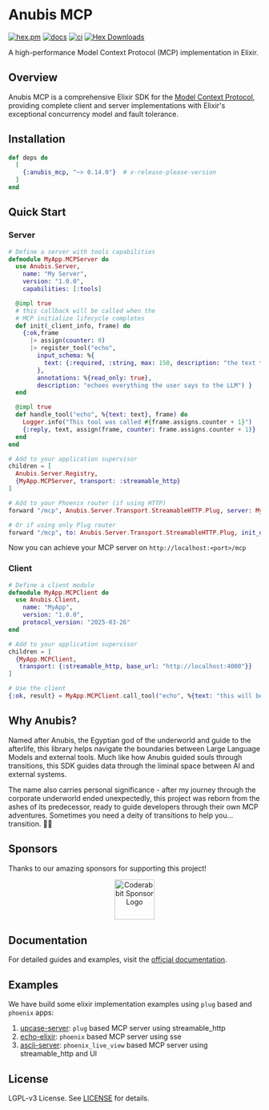 # Anubis MCP

[![hex.pm](https://img.shields.io/hexpm/v/anubis_mcp.svg)](https://hex.pm/packages/anubis_mcp)
[![docs](https://img.shields.io/badge/hex-docs-blue.svg)](https://hexdocs.pm/anubis_mcp)
[![ci](https://github.com/zoedsoupe/anubis-mcp/actions/workflows/ci.yml/badge.svg)](https://github.com/zoedsoupe/anubis-mcp/actions/workflows/ci.yml)
[![Hex Downloads](https://img.shields.io/hexpm/dt/anubis_mcp)](https://hex.pm/packages/anubis_mcp)

A high-performance Model Context Protocol (MCP) implementation in Elixir.

## Overview

Anubis MCP is a comprehensive Elixir SDK for the [Model Context Protocol](https://spec.modelcontextprotocol.io/), providing complete client and server implementations with Elixir's exceptional concurrency model and fault tolerance.

## Installation

```elixir
def deps do
  [
    {:anubis_mcp, "~> 0.14.0"}  # x-release-please-version
  ]
end
```

## Quick Start

### Server

```elixir
# Define a server with tools capabilities
defmodule MyApp.MCPServer do
  use Anubis.Server,
    name: "My Server",
    version: "1.0.0",
    capabilities: [:tools]

  @impl true
  # this callback will be called when the
  # MCP initialize lifecycle completes
  def init(_client_info, frame) do
    {:ok,frame
      |> assign(counter: 0)
      |> register_tool("echo",
        input_schema: %{
          text: {:required, :string, max: 150, description: "the text to be echoed"}
        },
        annotations: %{read_only: true},
        description: "echoes everything the user says to the LLM") }
  end

  @impl true
  def handle_tool("echo", %{text: text}, frame) do
    Logger.info("This tool was called #{frame.assigns.counter + 1}")
    {:reply, text, assign(frame, counter: frame.assigns.counter + 1)}
  end
end

# Add to your application supervisor
children = [
  Anubis.Server.Registry,
  {MyApp.MCPServer, transport: :streamable_http}
]

# Add to your Phoenix router (if using HTTP)
forward "/mcp", Anubis.Server.Transport.StreamableHTTP.Plug, server: MyApp.MCPServer

# Or if using only Plug router
forward "/mcp", to: Anubis.Server.Transport.StreamableHTTP.Plug, init_opts: [server: MyApp.MCPServer]
```

Now you can achieve your MCP server on `http://localhost:<port>/mcp`

### Client

```elixir
# Define a client module
defmodule MyApp.MCPClient do
  use Anubis.Client,
    name: "MyApp",
    version: "1.0.0",
    protocol_version: "2025-03-26"
end

# Add to your application supervisor
children = [
  {MyApp.MCPClient,
   transport: {:streamable_http, base_url: "http://localhost:4000"}}
]

# Use the client
{:ok, result} = MyApp.MCPClient.call_tool("echo", %{text: "this will be echoed!"})
```

## Why Anubis?

Named after Anubis, the Egyptian god of the underworld and guide to the afterlife, this library helps navigate the boundaries between Large Language Models and external tools. Much like how Anubis guided souls through transitions, this SDK guides data through the liminal space between AI and external systems. 

The name also carries personal significance - after my journey through the corporate underworld ended unexpectedly, this project was reborn from the ashes of its predecessor, ready to guide developers through their own MCP adventures. Sometimes you need a deity of transitions to help you... transition. 🏳️‍⚧️

## Sponsors

Thanks to our amazing sponsors for supporting this project!

<p align="center">
  <a href="https://www.coderabbit.ai/?utm_source=oss&utm_medium=github&utm_campaign=zoedsoupe">
    <img src="https://avatars.githubusercontent.com/u/132028505?s=200&v=4" alt="Coderabbit Sponsor Logo" height="80"/>
  </a>
</p>


## Documentation

For detailed guides and examples, visit the [official documentation](https://hexdocs.pm/anubis_mcp).

## Examples

We have build some elixir implementation examples using `plug` based and `phoenix` apps:

1. [upcase-server](/priv/dev/upcase/README.md): `plug` based MCP server using streamable_http
2. [echo-elixir](/priv/dev/echo-elixir/README.md): `phoenix` based MCP server using sse
3. [ascii-server](/priv/dev/ascii/README.md): `phoenix_live_view` based MCP server using streamable_http and UI

## License

LGPL-v3 License. See [LICENSE](./LICENSE) for details.
